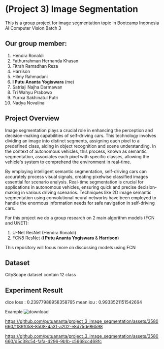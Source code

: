 # (Project 3) Image Segmentation
This is a group project for image segmentation topic in Bootcamp Indonesia AI Computer Vision Batch 3

## Our group member:
1. Hendra Ronaldi
2. Fathurrahman Hernanda Khasan
3. Fitrah Ramadhan Reza
4. Harrison
5. Hilmy Rahmadani
6. **I Putu Ananta Yogiswara** (me)
7. Satriaji Najha Darmawan
8. Tri Wahyu Prabowo
9. Yurixa Sakhinatul Putri
10. Nadya Novalina

## Project Overview
Image segmentation plays a crucial role in enhancing the perception and decision-making capabilities of self-driving cars. This technology involves dividing an image into distinct segments, assigning each pixel to a predefined class, aiding in object recognition and scene understanding. In the context of autonomous vehicles, this process, known as semantic segmentation, associates each pixel with specific classes, allowing the vehicle's system to comprehend the environment in real-time.

By employing intelligent semantic segmentation, self-driving cars can accurately process visual signals, creating pixelwise classified images essential for scenario analysis. Real-time segmentation is crucial for applications in autonomous vehicles, ensuring quick and precise decision-making in various driving scenarios. Techniques like 2D image semantic segmentation using convolutional neural networks have been employed to handle the enormous information needs for safe navigation in self-driving cars.

For this project we do a group research on 2 main algorithm models (FCN and UNET):
1. U-Net ResNet (Hendra Ronaldi)
2. FCN8 ResNet (**I Putu Ananta Yogiswara** & **Harrison**)

This repository will focus more on discussing models using FCN

## Dataset
CityScape dataset contain 12 class

## Experiment Result
dice loss : 0.23977988958358765
mean iou : 0.9933521151542664 

Example
![download](https://github.com/putuananta/project_3_image_segmentation/assets/3580660/d316fcc2-3cf3-4003-8c75-51f66206ac5c)

https://github.com/putuananta/project_3_image_segmentation/assets/3580660/1f89f058-8508-4a31-a202-e8d75de86598

https://github.com/putuananta/project_3_image_segmentation/assets/3580660/d5c38c54-fafa-4296-9b1b-c5668cc468fc



